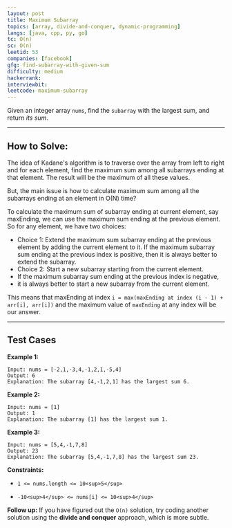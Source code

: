 ```yaml
---
layout: post
title: Maximum Subarray
topics: [array, divide-and-conquer, dynamic-programming]
langs: [java, cpp, py, go]
tc: O(n)
sc: O(n)
leetid: 53
companies: [facebook]
gfg: find-subarray-with-given-sum
difficulty: medium
hackerrank: 
interviewbit: 
leetcode: maximum-subarray
---
```

Given an integer array `nums`, find the `subarray` with the largest sum, and return *its sum*.
 
---
## How to Solve:

The idea of Kadane's algorithm is to traverse over the array from left to right and for each element, 
find the maximum sum among all subarrays ending at that element. The result will be the maximum of all these values.

But, the main issue is how to calculate maximum sum among all the subarrays ending at an element in O(N) time?

To calculate the maximum sum of subarray ending at current element, say maxEnding, 
we can use the maximum sum ending at the previous element. So for any element, we have two choices:

* Choice 1: Extend the maximum sum subarray ending at the previous element by adding the current element to it. 
If the maximum subarray sum ending at the previous index is positive, then it is always better to extend the subarray.
* Choice 2: Start a new subarray starting from the current element. 
* If the maximum subarray sum ending at the previous index is negative, 
* it is always better to start a new subarray from the current element.

This means that maxEnding at index `i = max(maxEnding at index (i - 1) + arr[i], arr[i])` 
and the maximum value of `maxEnding` at any index will be our answer.

---
## Test Cases
**Example 1:**
```
Input: nums = [-2,1,-3,4,-1,2,1,-5,4]
Output: 6
Explanation: The subarray [4,-1,2,1] has the largest sum 6.
```
**Example 2:**
```
Input: nums = [1]
Output: 1
Explanation: The subarray [1] has the largest sum 1.
```
**Example 3:**
```
Input: nums = [5,4,-1,7,8]
Output: 23
Explanation: The subarray [5,4,-1,7,8] has the largest sum 23.
```
 
**Constraints:**
	
* `1 <= nums.length <= 10<sup>5</sup>`
	
* `-10<sup>4</sup> <= nums[i] <= 10<sup>4</sup>`
 
**Follow up:** If you have figured out the `O(n)` solution, try coding another solution using the **divide and conquer** approach, which is more subtle.

        
